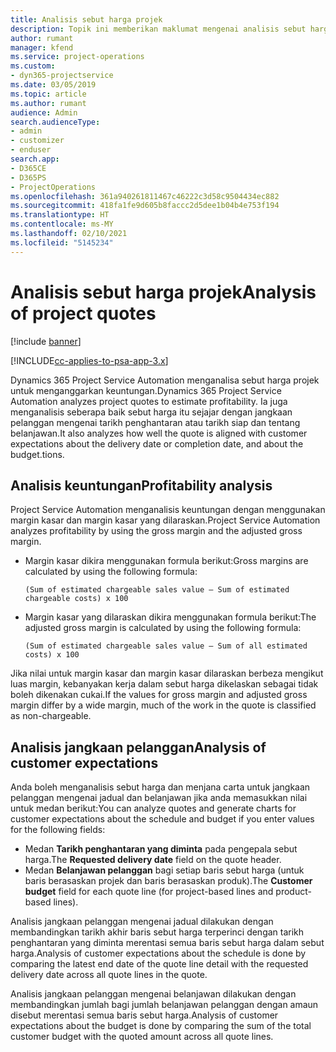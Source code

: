 ```yaml
---
title: Analisis sebut harga projek
description: Topik ini memberikan maklumat mengenai analisis sebut harga projek.
author: rumant
manager: kfend
ms.service: project-operations
ms.custom:
- dyn365-projectservice
ms.date: 03/05/2019
ms.topic: article
ms.author: rumant
audience: Admin
search.audienceType:
- admin
- customizer
- enduser
search.app:
- D365CE
- D365PS
- ProjectOperations
ms.openlocfilehash: 361a940261811467c46222c3d58c9504434ec882
ms.sourcegitcommit: 418fa1fe9d605b8faccc2d5dee1b04b4e753f194
ms.translationtype: HT
ms.contentlocale: ms-MY
ms.lasthandoff: 02/10/2021
ms.locfileid: "5145234"
---
```

# <a name="analysis-of-project-quotes"></a><span data-ttu-id="6c66f-103">Analisis sebut harga projek</span><span class="sxs-lookup"><span data-stu-id="6c66f-103">Analysis of project quotes</span></span>

[!include [banner](../includes/psa-now-project-operations.md)]

[!INCLUDE[cc-applies-to-psa-app-3.x](../includes/cc-applies-to-psa-app-3x.md)]

<span data-ttu-id="6c66f-104">Dynamics 365 Project Service Automation menganalisa sebut harga projek untuk menganggarkan keuntungan.</span><span class="sxs-lookup"><span data-stu-id="6c66f-104">Dynamics 365 Project Service Automation analyzes project quotes to estimate profitability.</span></span> <span data-ttu-id="6c66f-105">Ia juga menganalisis seberapa baik sebut harga itu sejajar dengan jangkaan pelanggan mengenai tarikh penghantaran atau tarikh siap dan tentang belanjawan.</span><span class="sxs-lookup"><span data-stu-id="6c66f-105">It also analyzes how well the quote is aligned with customer expectations about the delivery date or completion date, and about the budget.tions.</span></span>

## <a name="profitability-analysis"></a><span data-ttu-id="6c66f-106">Analisis keuntungan</span><span class="sxs-lookup"><span data-stu-id="6c66f-106">Profitability analysis</span></span>

<span data-ttu-id="6c66f-107">Project Service Automation menganalisis keuntungan dengan menggunakan margin kasar dan margin kasar yang dilaraskan.</span><span class="sxs-lookup"><span data-stu-id="6c66f-107">Project Service Automation analyzes profitability by using the gross margin and the adjusted gross margin.</span></span>

- <span data-ttu-id="6c66f-108">Margin kasar dikira menggunakan formula berikut:</span><span class="sxs-lookup"><span data-stu-id="6c66f-108">Gross margins are calculated by using the following formula:</span></span>

  `
    (Sum of estimated chargeable sales value – Sum of estimated chargeable costs) x 100
  `
- <span data-ttu-id="6c66f-109">Margin kasar yang dilaraskan dikira menggunakan formula berikut:</span><span class="sxs-lookup"><span data-stu-id="6c66f-109">The adjusted gross margin is calculated by using the following formula:</span></span>

  `
    (Sum of estimated chargeable sales value – Sum of all estimated costs) x 100
  `

<span data-ttu-id="6c66f-110">Jika nilai untuk margin kasar dan margin kasar dilaraskan berbeza mengikut luas margin, kebanyakan kerja dalam sebut harga dikelaskan sebagai tidak boleh dikenakan cukai.</span><span class="sxs-lookup"><span data-stu-id="6c66f-110">If the values for gross margin and adjusted gross margin differ by a wide margin, much of the work in the quote is classified as non-chargeable.</span></span>

## <a name="analysis-of-customer-expectations"></a><span data-ttu-id="6c66f-111">Analisis jangkaan pelanggan</span><span class="sxs-lookup"><span data-stu-id="6c66f-111">Analysis of customer expectations</span></span>

<span data-ttu-id="6c66f-112">Anda boleh menganalisis sebut harga dan menjana carta untuk jangkaan pelanggan mengenai jadual dan belanjawan jika anda memasukkan nilai untuk medan berikut:</span><span class="sxs-lookup"><span data-stu-id="6c66f-112">You can analyze quotes and generate charts for customer expectations about the schedule and budget if you enter values for the following fields:</span></span>

- <span data-ttu-id="6c66f-113">Medan **Tarikh penghantaran yang diminta** pada pengepala sebut harga.</span><span class="sxs-lookup"><span data-stu-id="6c66f-113">The **Requested delivery date** field on the quote header.</span></span>
- <span data-ttu-id="6c66f-114">Medan **Belanjawan pelanggan** bagi setiap baris sebut harga (untuk baris berasaskan projek dan baris berasaskan produk).</span><span class="sxs-lookup"><span data-stu-id="6c66f-114">The **Customer budget** field for each quote line (for project-based lines and product-based lines).</span></span>

<span data-ttu-id="6c66f-115">Analisis jangkaan pelanggan mengenai jadual dilakukan dengan membandingkan tarikh akhir baris sebut harga terperinci dengan tarikh penghantaran yang diminta merentasi semua baris sebut harga dalam sebut harga.</span><span class="sxs-lookup"><span data-stu-id="6c66f-115">Analysis of customer expectations about the schedule is done by comparing the latest end date of the quote line detail with the requested delivery date across all quote lines in the quote.</span></span>

<span data-ttu-id="6c66f-116">Analisis jangkaan pelanggan mengenai belanjawan dilakukan dengan membandingkan jumlah bagi jumlah belanjawan pelanggan dengan amaun disebut merentasi semua baris sebut harga.</span><span class="sxs-lookup"><span data-stu-id="6c66f-116">Analysis of customer expectations about the budget is done by comparing the sum of the total customer budget with the quoted amount across all quote lines.</span></span>
